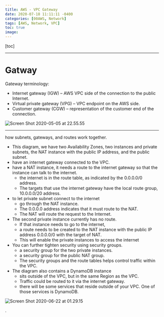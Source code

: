 ```yaml
---
title: AWS - VPC Gateway
date: 2020-07-18 11:11:11 -0400
categories: [00AWS, Network]
tags: [AWS, Network, VPC]
toc: true
image:
---
```


[toc]

---

# Gatway


Gateway terminology:
- Internet gateway (IGW) – AWS VPC side of the connection to the public Internet.
- Virtual private gateway (VPG) – VPC endpoint on the AWS side.
- Customer gateway (CGW) – representation of the customer end of the connection.

![Screen Shot 2020-05-05 at 22.55.55](https://i.imgur.com/5scnyES.png)

---

how subnets, gateways, and routes work together.
- This diagram, we have two Availability Zones, two instances and private subnets, the NAT instance with the public IP address, and the public subnet.
- have an internet gateway connected to the VPC.
- have a NAT instance, it needs a route to the internet gateway so that the instance can talk to the internet.
  - the internet is in the route table, as indicated by the 0.0.0.0/0 address. 
  - The targets that use the internet gateway have the local route group, 10.0.0.0/20 address.
- to let private subnet connect to the internet
  - go through the NAT instance. 
  - The 0.0.0.0 address indicates that it must route to the NAT. 
  - The NAT will route the request to the Internet.
- The second private instance currently has no route. 
  - If that instance needs to go to the internet, 
  - a route needs to be created to the NAT instance with the public IP address 0.0.0.0/0 with the target of NAT. 
  - This will enable the private instances to access the internet
- You can further tighten security using security groups.
  - a security group for the two private instances.
  - a security group for the public NAT group.
  - The security groups and the route tables helps control traffic within the VPC.
- The diagram also contains a DynamoDB instance
  - sits outside of the VPC, but in the same Region as the VPC.
  - Traffic could be routed to it via the internet gateway.
  - there will be some services that reside outside of your VPC. One of those services is DynamoDB.


![Screen Shot 2020-06-22 at 01.29.15](https://i.imgur.com/TmNLrjK.png)


.
